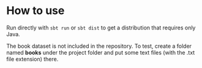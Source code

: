 # How to use

Run directly with `sbt run` or `sbt dist` to get a distribution that requires only Java.

The book dataset is not included in the repository. To test, create a folder named __books__ under the project folder 
and put some text files (with the .txt file extension) there.
